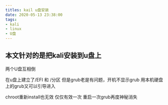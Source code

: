 ```yaml
---
titles: kail u盘安装
date: 2020-05-13 23:38:00
tags:
- kali
- linux
- U盘
---
```


## 本文针对的是把kali安装到u盘上

两个U盘互相倒

在u盘上建立了/EFI 和 /分区
但是grub老是有问题，开机不显示grub
用本机硬盘上的grub又可以引导进入

chroot重新install也无效
仅仅有效一次
重启一次grub再度神秘消失


